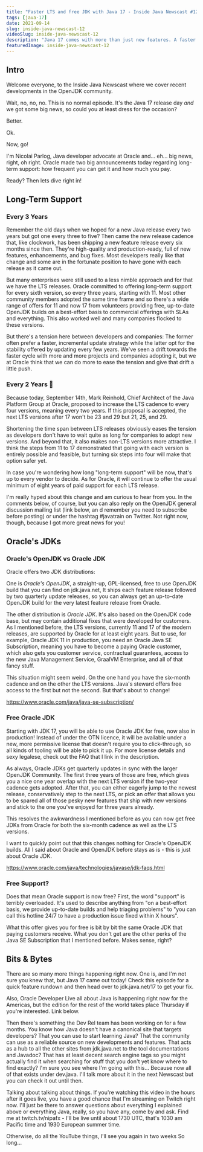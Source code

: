 ```yaml
---
title: "Faster LTS and free JDK with Java 17 - Inside Java Newscast #12"
tags: [java-17]
date: 2021-09-14
slug: inside-java-newscast-12
videoSlug: inside-java-newscast-12
description: "Java 17 comes with more than just new features. A faster LTS cadence and free Oracle JDK make this the best-supported modern release ever."
featuredImage: inside-java-newscast-12
---
```


## Intro

Welcome everyone, to the Inside Java Newscast where we cover recent developments in the OpenJDK community.

Wait, no, no, no.
This is no normal episode.
It's the Java 17 release day _and_ we got some big news, so could you at least dress for the occasion?

Better.

Ok.

Now, go!

I'm Nicolai Parlog, Java developer advocate at Oracle and... eh... big news, right, oh right.
Oracle made two big announcements today regarding long-term support: how frequent you can get it and how much you pay.

Ready?
Then lets dive right in!


## Long-Term Support

### Every 3 Years

Remember the old days when we hoped for a new Java release every two years but got one every three to five?
Then came the new release cadence that, like clockwork, has been shipping a new feature release every six months since then.
They're high-quality and production-ready, full of new features, enhancements, and bug fixes.
Most developers really like that change and some are in the fortunate position to have gone with each release as it came out.

But many enterprises were still used to a less nimble approach and for that we have the LTS releases.
Oracle committed to offering long-term support for every sixth version, so every three years, starting with 11.
Most other community members adopted the same time frame and so there's a wide range of offers for 11 and now 17 from volunteers providing free, up-to-date OpenJDK builds on a best-effort basis to commercial offerings with SLAs and everything.
This also worked well and many companies flocked to these versions.

But there's a tension here between developers and companies:
The former often prefer a faster, incremental update strategy while the latter opt for the stability offered by updating every few years.
We've seen a drift towards the faster cycle with more and more projects and companies adopting it, but we at Oracle think that we can do more to ease the tension and give that drift a little push.

### Every 2 Years 🤯

Because today, September 14th, Mark Reinhold, Chief Architect of the Java Platform Group at Oracle, proposed to increase the LTS cadence to every four versions, meaning every two years.
If this proposal is accepted, the next LTS versions after 17 won't be 23 and 29 but 21, 25, and 29.

Shortening the time span between LTS releases obviously eases the tension as developers don't have to wait quite as long for companies to adopt new versions.
And beyond that, it also makes non-LTS versions more attractive.
I think the steps from 11 to 17 demonstrated that going with each version is entirely possible and feasible, but turning six steps into four will make that option safer yet.

In case you're wondering how long "long-term support" will be now, that's up to every vendor to decide.
As for Oracle, it will continue to offer the usual minimum of eight years of paid support for each LTS release.

I'm really hyped about this change and am curious to hear from you.
In the comments below, of course, but you can also reply on the OpenJDK general discussion mailing list (link below, an d remember you need to subscribe before posting) or under the hashtag #javatrain on Twitter.
Not right now, though, because I got more great news for you!


## Oracle's JDKs

### Oracle's OpenJDK vs Oracle JDK

Oracle offers two JDK distributions:

One is _Oracle's OpenJDK_, a straight-up, GPL-licensed, free to use OpenJDK build that you can find on jdk.java.net,
It ships each feature release followed by two quarterly update releases, so you can always get an up-to-date OpenJDK build for the very latest feature release from Oracle.

The other distribution is _Oracle JDK_.
It's also based on the OpenJDK code base, but may contain additional fixes that were developed for customers.
As I mentioned before, the LTS versions, currently 11 and 17 of the modern releases, are supported by Oracle for at least eight years.
But to use, for example, Oracle JDK 11 in production, you need an Oracle Java SE Subscription, meaning you have to become a paying Oracle customer, which also gets you customer service, contractual guarantees, access to the new Java Management Service, GraalVM Enterprise, and all of that fancy stuff.

This situation might seem weird.
On the one hand you have the six-month cadence and on the other the LTS versions.
Java's steward offers free access to the first but not the second.
But that's about to change!

https://www.oracle.com/java/java-se-subscription/

### Free Oracle JDK

Starting with JDK 17, you will be able to use Oracle JDK for free, now also in production!
Instead of under the OTN licence, it will be available under a new, more permissive license that doesn't require you to click-through, so all kinds of tooling will be able to pick it up.
For more license details and sexy legalese, check out the FAQ that I link in the description.

As always, Oracle JDKs get quarterly updates in sync with the larger OpenJDK Community.
The first three years of those are free, which gives you a nice one year overlap with the next LTS version if the two-year cadence gets adopted.
After that, you can either eagerly jump to the newest release, conservatively step to the next LTS, or pick an offer that allows you to be spared all of those pesky new features that ship with new versions and stick to the one you've enjoyed for three years already.

This resolves the awkwardness I mentioned before as you can now get free JDKs from Oracle for both the six-month cadence as well as the LTS versions.

I want to quickly point out that this changes nothing for Oracle's OpenJDK builds.
All I said about Oracle and OpenJDK before stays as is - this is just about Oracle JDK.

https://www.oracle.com/java/technologies/javase/jdk-faqs.html

### Free Support?

Does that mean Oracle support is now free?
First, the word "support" is terribly overloaded.
It's used to describe anything from "on a best-effort basis, we provide up-to-date builds and help triaging problems" to "you can call this hotline 24/7 to have a production issue fixed within X hours".

What this offer gives you for free is bit by bit the same Oracle JDK that paying customers receive.
What you don't get are the other perks of the Java SE Subscription that I mentioned before.
Makes sense, right?


## Bits & Bytes

There are so many more things happening right now.
One is, and I'm not sure you knew that, but Java 17 came out today!
Check this episode for a quick feature rundown and then head over to jdk.java.net/17 to get your fix.

Also, Oracle Developer Live all about Java is happening right now for the Americas, but the edition for the rest of the world takes place Thursday if you're interested.
Link below.

Then there's something the Dev Rel team has been working on for a few months.
You know how Java doesn't have a canonical site that targets developers?
That you can use to start learning Java?
That the community can use as a reliable source on new developments and features.
That acts as a hub to all the other sites from jdk.java.net to the tool documentations and Javadoc?
That has at least decent search engine tags so you might actually find it when searching for stuff that you don't yet know where to find exactly?
I'm sure you see where I'm going with this...
Because now all of that exists under dev.java.
I'll talk more about it in the next Newscast but you can check it out until then.

Talking about talking about things.
If you're watching this video in the hours after it goes live, you have a good chance that I'm streaming on Twitch right now.
I'll just be there to answer questions about everything I explained above or everything Java, really, so you have any, come by and ask.
Find me at twitch.tv/nipafx - I'll be live until about 1730 UTC, that's 1030 am Pacific time and 1930 European summer time.

Otherwise, do all the YouTube things, I'll see you again in two weeks
So long...

